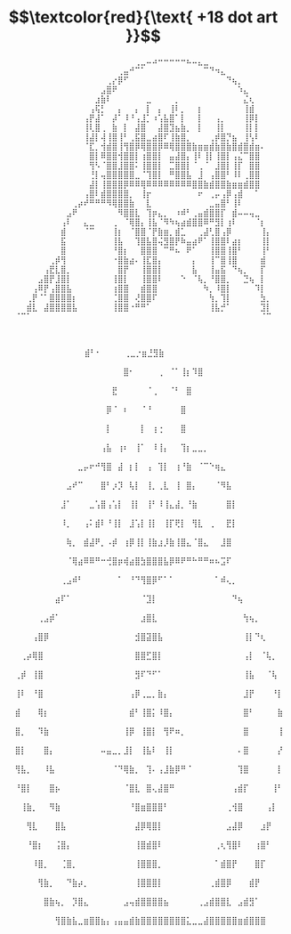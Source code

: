 # $$\textcolor{red}{\text{ +18 dot art }}$$

<div align="center">


⠀⠀⠀⠀⠀⠀⠀⠀⠀⠀⠀⠀⠀⠀⠀⠀⠀⠀⠀⠀⠀⢀⣀⠤⠴⠒⠒⠒⠒⠒⠦⠤⣄⣀⠀⠀⠀⠀⠀⠀⠀⠀⠀⠀⠀<br>
⠀⠀⠀⠀⠀⠀⠀⠀⠀⠀⠀⠀⠀⠀⠀⠀⠀⠀⢀⣤⠚⠉⠁⠀⠀⠀⠀⠀⠀⠀⠀⠀⠀⠉⠙⠲⣄⠀⠀⠀⠀⠀⠀⠀⠀<br>
⠀⠀⠀⠀⠀⠀⠀⠀⠀⠀⠀⠀⠀⠀⠀⠀⢀⡔⡿⠋⠀⠀⠀⠀⠀⠀⠀⠀⠀⠀⠀⠀⠀⠀⠀⠀⠀⠙⢦⡀⠀⠀⠀⠀⠀<br>
⠀⠀⠀⠀⠀⠀⠀⠀⠀⠀⠀⠀⠀⠀⠀⣠⣿⠟⠀⠀⠀⠀⠀⠀⠀⠀⠀⠀⠀⠀⠀⠀⠀⠀⠀⠀⠀⠀⠀⠱⣄⠀⠀⠀⠀<br>
⠀⠀⠀⠀⠀⠀⠀⠀⠀⠀⠀⠀⠀⠀⣰⣷⠇⠀⠀⠀⠀⠀⠀⣀⠀⠀⠀⠀⡀⠀⠀⠀⠀⠀⠀⠀⠀⠀⠀⠀⣌⢆⠀⠀⠀<br>
⠀⠀⠀⠀⠀⠀⠀⠀⠀⠀⠀⠀⠀⢠⢯⡃⠀⠀⡄⠀⠀⡄⠀⡇⠀⡄⠀⢸⠇⡀⠀⠀⡆⠀⠀⠀⠀⠀⠀⠀⢸⣾⠀⠀⠀<br>
⠀⠀⠀⠀⠀⠀⠀⠀⠀⠀⠀⠀⢠⡟⣼⠁⠀⡼⠁⠸⠘⢠⣸⡁⠰⢡⣧⣿⠁⡇⠀⠀⡇⠀⠀⢠⡀⠀⠀⠀⢸⡿⡇⠀⠀<br>
⠀⠀⠀⠀⠀⠀⠀⠀⠀⠀⠀⠀⢸⢇⣿⢀⠀⣷⠀⡇⠀⣼⣿⠀⠀⣼⣿⣹⣦⣷⡀⠀⡇⠀⠀⢸⡇⠀⠀⠀⢸⡇⡇⠀⠀<br>
⠀⠀⠀⠀⠀⠀⠀⠀⠀⠀⠀⠀⢸⣼⡇⢼⢸⣿⢸⠃⢀⣯⣿⣀⣴⣿⠏⢸⣷⣿⡀⠀⠀⠀⢀⡾⣿⡙⣦⠀⢸⢣⠇⠀⠀<br>
⠀⠀⠀⠀⠀⠀⠀⠀⠀⠀⠀⠀⠈⣏⡀⢺⣾⣿⢸⢻⣿⡿⢿⣿⣿⡿⠿⢿⣿⣿⣿⣷⣶⣶⣾⣷⣿⣷⣿⣾⣿⣾⣶⠄⠀<br>
⠀⠀⠀⠀⠀⠀⠀⠀⠀⠀⠀⠀⠀⣿⡇⠿⣿⣿⢺⣿⣿⡇⢰⣿⣿⡇⠀⣤⣼⣿⡄⢸⠇⢸⡇⢸⣿⡇⢠⣌⠉⣿⣿⠀⠀<br>
⠀⠀⠀⠀⠀⠀⠀⠀⠀⠀⠀⠀⠀⢻⠣⠈⣿⣿⣸⣿⣿⠅⢸⣿⣿⡇⠀⣉⣿⣿⡇⠈⢀⠈⠀⣸⣿⡇⢸⡏⠀⣿⣿⠀⠀<br>
⠀⠀⠀⠀⠀⠀⠀⠀⠀⠀⠀⠀⠀⢘⡇⢤⣿⣿⣿⣿⣿⣀⠈⢹⣿⡇⠀⠛⣿⣿⣧⠀⣸⠀⢠⣿⣿⠃⠸⠇⢀⣿⣿⠀⠀<br>
⠀⠀⠀⠀⠀⠀⠀⠀⠀⠀⠀⠀⠀⣼⡇⢸⣿⣿⣿⡿⠿⠿⢿⠿⠿⠿⠿⠿⠿⠿⠿⣿⣿⣷⣾⣿⣿⣷⣶⣶⣾⣿⣿⠀⠀<br>
⠀⠀⠀⠀⠀⠀⠀⠀⠀⠀⠀⠀⢠⣿⠇⣾⣿⣿⣿⣿⡀⠀⢸⡖⠀⠀⠀⠀⠀⠀⠀⠀⠖⠀⢀⡤⢠⡿⢠⣾⠀⠀⠁⠀⠀<br>
⠀⠀⠀⠀⠀⠀⠀⠀⠀⠀⢀⡴⠞⠛⠛⠛⠻⢿⣿⣿⣷⠀⠀⣇⠀⠀⠀⠀⠀⠀⠀⠀⠀⠀⣀⣤⣿⠃⢸⠇⠀⠀⠀⠀⠀<br>
⠀⠀⠀⠀⠀⠀⠀⠀⠀⣠⠟⠀⠀⠀⠀⠀⠀⠀⠻⣿⣿⣇⠀⢹⡶⣄⡀⠀⠰⠾⠃⢀⣤⣾⣿⣿⡏⠀⣾⠤⠤⢤⣀⠀⠀<br>
⠀⠀⠀⠀⠀⠀⠀⠀⢠⠇⠀⠀⣄⣀⠀⠀⠀⢀⠀⠈⢿⣿⡄⢸⣧⠈⠻⠳⢦⣴⣾⣿⣿⠿⠛⣻⡇⢰⠇⠀⠀⠀⠈⡆⠀<br>
⠀⠀⠀⠀⠀⠀⠀⠀⣾⠀⠀⠀⠈⠉⠀⠀⠀⢸⡆⠀⠈⣿⣿⠈⡟⣷⣶⡀⣾⣁⠀⠀⢀⣼⢃⣿⢠⡿⠀⠀⠀⠀⠀⢸⡄<br>
⠀⠀⠀⠀⠀⠀⠀⠀⣯⠀⠀⠀⠀⠀⠀⠀⠀⢸⣧⠀⠀⢹⣿⣧⣿⢬⣻⣿⡟⠷⣤⣴⠟⠁⢸⣿⣿⠇⣴⡆⠀⠀⠀⢸⡇<br>
⠀⠀⠀⠀⠀⠀⠀⠀⣿⠀⠀⠀⠀⠀⠀⠀⠀⠘⣿⡆⠀⠀⣿⣿⣿⠀⠉⠛⠦⠀⠟⠁⠀⠀⢸⣿⣿⢸⣿⠃⠀⠀⠀⢸⠃<br>
⠀⠀⠀⠀⠀⠀⢀⡾⢻⠀⠀⠀⠀⠀⠀⠀⠀⠐⣿⣷⣴⠄⢸⣏⣿⡄⠀⠀⠀⠀⠀⡄⠀⠀⢸⠉⣿⢸⣿⠀⠀⠀⠀⣾⠀<br>
⠀⠀⠀⠀⠀⢠⣟⣇⣿⡀⠀⠀⠀⠀⠀⠀⠀⠀⣿⡟⠀⠀⢸⣿⣿⡇⠀⠀⠀⠀⠀⣧⠀⠀⢸⣤⣯⠀⠙⢦⡀⠀⠀⡏⠀<br>
⠀⠀⠀⠀⣠⣿⡟⣸⣿⡇⠀⠀⠀⠀⠀⠀⠀⢸⣿⡇⠀⠀⢸⣿⣿⠇⠀⠀⠀⠑⠀⠈⢧⡀⠘⣿⣿⡀⠀⠀⣙⢦⠀⡇⠀<br>
⠀⠀⠀⢠⠿⡟⢠⣿⣿⣧⠀⠀⠀⠀⠀⠀⠀⢰⣿⣿⠀⠀⣾⣿⣿⠀⠀⠀⠀⠀⠀⠀⠀⠳⡀⠸⣿⡇⠀⠀⠀⠀⠹⡇⠀<br>
⠀⠀⢀⡟⠈⠁⣿⣿⣿⣿⡆⠀⠀⠀⠀⠀⠀⢈⣿⣿⠀⢜⣿⣿⠏⠀⠀⠀⠀⠀⠀⠀⠀⠀⢳⡀⢹⡇⠀⠀⠀⠀⠀⣳⡀<br>
⠀⠀⣾⣇⠀⣼⣿⣿⣿⣿⣧⠀⠀⠀⠀⠀⠀⢸⣿⣿⠐⠛⠛⠁⠀⠀⠀⠀⠀⠀⠀⠀⠀⠀⢸⣧⡚⠁⠀⠀⠀⠀⠀⣹⡇<br>
⠈⠉⠁⠀⠀⠀⠀⠀⠀⠀⠀⠀⠀⠀⠀⠀⠀⠀⠀⠀⠀⠀⠀⠀⠀⠀⠀⠀⠀⠀⠀⠀⠀⠀⠀⠀⠀⠀⠀⠀⠀⠀⠀⠈⠉<br>

</div><br>

<div align="center">
<br>
⠀                    ⣾⠃⠂⠀⠀⠀⠀⢀⣀⡐⣶⣘⣻⣷⠀⠀⠀⠀⠀⠀⠀⠀<br>⠀⠀⠀⠀⠀⠀⠀⠀⠀⠀
⠀⠀⠀⠀⠀⠀⠀⠀⠀⠀⠀⠀⠀⠀⠀⠀⠀⠀⣿⠂⠀⠀⠀⠀⢀⠀⠈⠁⢸⡆⠹⣿⠀⠀⠀⠀⠀⠀⠀⠀⠀⠀⠀<br>⠀⠀⠀⠀⠀⠀⠀
⠀⠀⠀⠀⠀⠀⠀⠀⠀⠀⠀⠀⠀⠀⠀⠀⠀⠀⣟⠀⠀⠀⠀⠀⠈⢀⠀⠀⠈⠃⠀⣿⠀⠀⠀⠀⠀⠀⠀⠀⠀⠀⠀⠀⠀⠀⠀<br>⠀⠀⠀
⠀⠀⠀⠀⠀⠀⠀⠀⠀⠀⠀⠀⠀⠀⠀⠀⠀⠀⡿⠈⠀⠆⠀⠀⠈⠘⠀⠀⠀⠀⠀⣿⠀⠀⠀⠀⠀⠀⠀⠀⠀⠀⠀⠀⠀⠀⠀⠀⠀⠀<br>
⠀⠀⠀⠀⠀⠀⠀⠀⠀⠀⠀⠀⠀⠀⠀⠀⠀⠀⡇⠀⠀⠀⠀⠀⡇⠀⢰⢐⠀⠀⠀⣿⠀⠀⠀⠀⠀⠀⠀⠀⠀⠀⠀⠀⠀⠀⠀⠀⠀⠀<br>
⠀⠀⠀⠀⠀⠀⠀⠀⠀⠀⠀⠀⠀⠀⠀⠀⠀⢠⣧⠀⢰⠆⠀⢸⠁⠀⠸⢸⡄⠀⠀⢹⡆⣀⣀⡀⠀⠀⠀⠀⠀⠀⠀⠀⠀⠀⠀⠀⠀⠀<br>
⠀⠀⠀⠀⠀⠀⠀⠀⠀⠀⠀⠀⠀⣀⡤⠖⠚⢻⣿⠀⣼⠀⡆⡇⠀⢠⠀⢹⡇⠀⢰⠘⣷⠀⠈⠉⠑⢶⣄⠀⠀⠀⠀⠀⠀⠀⠀⠀⠀⠀<br>
⠀⠀⠀⠀⠀⠀⠀⠀⠀⠀⠀⣠⠞⠉⠀⠀⠀⣿⠃⡰⡹⠀⢧⡇⠀⢸⡀⢀⣇⠀⢸⠀⣿⡄⠀⠀⠀⠈⠻⣧⠀⠀⠀⠀⠀⠀⠀⠀⠀⠀<br>
⠀⠀⠀⠀⠀⠀⠀⠀⠀⠀⣸⠁⠀⠀⠀⣀⢡⣿⢠⢡⡇⠀⢸⡇⠀⢸⠃⠸⢸⣄⣼⡀⠘⣷⠀⠀⠀⠀⠀⣿⡇⠀⠀⠀⠀⠀⠀⠀⠀⠀<br>
⠀⠀⠀⠀⠀⠀⠀⠀⠀⠀⠸⡀⠀⠀⢠⠅⣾⠇⠘⢸⡇⠀⣸⢡⡇⢸⡇⠀⢸⡏⢟⡇⠀⢻⣇⠀⢀⠀⠀⣟⡇⠀⠀⠀⠀⠀⠀⠀⠀⠀<br>
⠀⠀⠀⠀⠀⠀⠀⠀⠀⠀⠀⢷⡀⠀⣾⣼⠟⡀⠠⡾⠀⢰⡿⢸⡇⢸⣷⣰⡸⣷⢸⣿⣄⠈⣿⣄⠀⠀⣸⣿⠀⠀⠀⠀⠀⠀⠀⠀⠀⠀<br>
⠀⠀⠀⠀⠀⠀⠀⠀⠀⠀⠀⠈⢿⣴⠿⠿⠛⠒⢚⣿⡶⢾⣴⣿⣳⣿⣿⣿⣧⡿⠿⠟⠛⠓⠛⠛⠶⠦⣩⠏⠀⠀⠀⠀⠀⠀⠀⠀⠀⠀<br>
⠀⠀⠀⠀⠀⠀⠀⠀⠀⠀⢀⣠⠾⠃⠀⠀⠀⠀⠀⠀⠁⠀⠘⠙⢻⣿⡿⠋⠁⠁⠀⠀⠀⠀⠀⠀⠀⠁⠾⢄⡀⠀⠀⠀⠀⠀⠀⠀⠀⠀<br>
⠀⠀⠀⠀⠀⠀⠀⠀⠀⣴⠏⠁⠀⠀⠀⠀⠀⠀⠀⠀⠀⠀⠀⠀⠈⣹⡇⠀⠀⠀⠀⠀⠀⠀⠀⠀⠀⠀⠀⠀⠙⢦⠀⠀⠀⠀⠀⠀⠀⠀<br>
⠀⠀⠀⠀⠀⠀⢀⣠⡾⠁⠀⠀⠀⠀⠀⠀⠀⠀⠀⠀⠀⠀⠀⠀⣰⣿⣇⠀⠀⠀⠀⠀⠀⠀⠀⠀⠀⠀⠀⠀⠀⠀⢳⢦⡀⠀⠀⠀⠀⠀<br>
⠀⠀⠀⠀⠀⢠⣿⡿⠀⠀⠀⠀⠀⠀⠀⠀⠀⠀⠀⠀⠀⠀⠀⣺⣿⣽⣿⣧⠀⠀⠀⠀⠀⠀⠀⠀⠀⠀⠀⠀⠀⠀⢸⡇⠙⢆⠀⠀⠀⠀<br>
⠀⠀⠀⢀⡴⢿⣿⠀⠀⠀⠀⠀⠀⠀⠀⠀⠀⠀⠀⠀⠀⠀⠀⣿⣿⣋⣿⡇⠀⠀⠀⠀⠀⠀⠀⠀⠀⠀⠀⠀⠀⠀⢠⡇⠀⠈⢧⡀⠀⠀<br>
⠀⠀⢀⡾⠀⢸⣿⠀⠀⠀⠀⠀⠀⠀⠀⠀⠀⠀⠀⠀⠀⠀⠀⣻⠏⠙⠋⠁⠀⠀⠀⠀⠀⠀⠀⠀⠀⠀⠀⠀⠀⠀⢸⣧⠀⠀⠈⢧⠀⠀<br>
⠀⠀⢸⠇⠀⠘⣿⠀⠀⠀⠀⠀⠀⠀⠀⠀⠀⠀⠀⠀⠀⠀⢠⡿⢀⣀⡀⣷⡄⠀⠀⠀⠀⠀⠀⠀⠀⠀⠀⠀⠀⠀⣸⡟⠀⠀⠀⠘⡇⠀<br>
⠀⠀⣾⠀⠀⠀⢿⡆⠀⠀⠀⠀⠀⠀⠀⠀⠀⠀⠀⠀⠀⠀⣾⠃⢸⣿⡅⠸⣿⡄⠀⠀⠀⠀⠀⠀⠀⠀⠀⠀⠀⠀⣿⠃⠀⠀⠀⠀⣷⠀<br>
⠀⠀⣿⡀⠀⠀⠹⣷⠀⠀⠀⠀⠀⠀⠀⠀⠀⠀⠀⠀⠀⢸⡿⠀⢸⣿⡇⠀⢻⠟⠶⡀⠀⠀⠀⠀⠀⠀⠀⠀⠀⠀⣿⠀⠀⠀⠀⠀⢸⠀<br>
⠀⠀⣿⡇⠀⠀⠀⣿⡄⠀⠀⠀⠀⠀⠀⠀⠀⠤⣤⣀⡀⣸⡇⠀⢸⣧⠇⠀⢸⡇⠀⠀⠀⠀⠀⠀⠀⠀⠀⠀⠀⠄⣿⠀⠀⠀⠀⠀⡜⠀<br>
⠀⠀⢻⣧⡀⠀⠀⠸⣧⠀⠀⠀⠀⠀⠀⠀⠀⠀⠀⠈⠙⢿⣷⡀⠀⢹⠄⢠⣸⣷⡿⠛⠈⠀⠀⠀⠀⠀⠀⠀⠀⢹⣿⠀⠀⠀⠀⠀⡇⠀<br>
⠀⠀⠘⣿⡇⠀⠀⠀⣿⡦⠀⠀⠀⠀⠀⠀⠀⠀⠀⠀⠀⠈⣿⣇⠀⣿⢄⣼⣿⠛⠀⠀⠀⠀⠀⠀⠀⠀⠀⠀⢠⣾⡏⠀⠀⠀⠀⢸⠃⠀<br>
⠀⠀⠀⢸⣷⡀⠀⠀⠻⣷⠀⠀⠀⠀⠀⠀⠀⠀⠀⠀⠀⠀⠘⣿⣶⣿⣿⣿⠃⠀⠀⠀⠀⠀⠀⠀⠀⠀⠀⢀⢺⣿⠀⠀⠀⠀⢠⡇⠀⠀<br>
⠀⠀⠀⠀⢻⣇⠀⠀⠀⣿⣧⠀⠀⠀⠀⠀⠀⠀⠀⠀⠀⠀⠀⣼⡿⢿⣿⡇⠀⠀⠀⠀⠀⠀⠀⠀⠀⠀⠀⣠⣼⡿⠀⠀⠀⣰⡟⠀⠀⠀<br>
⠀⠀⠀⠀⠘⣿⡆⠀⠀⢨⣿⡄⠀⠀⠀⠀⠀⠀⠀⠀⠀⠀⠀⢸⣿⣾⣿⠇⠀⠀⠀⠀⠀⠀⠀⠀⠀⢀⢆⢻⣿⠇⠀⠀⢰⣿⠃⠀⠀⠀<br>
⠀⠀⠀⠀⠀⠸⣿⡀⠀⠀⢈⣿⡀⠀⠀⠀⠀⠀⠀⠀⠀⠀⠀⢸⣿⣿⣿⡀⠀⠀⠀⠀⠀⠀⠀⠀⠀⠁⣾⣿⡟⠀⠀⠀⣿⡏⠀⠀⠀⠀<br>
⠀⠀⠀⠀⠀⠀⢻⣷⡀⠀⠀⠙⣷⡴⡀⠀⠀⠀⠀⠀⠀⠀⠀⢸⣿⣿⣿⡇⠀⠀⠀⠀⠀⠀⠀⠀⢀⣾⣿⡿⠀⠀⠀⣾⡟⠀⠀⠀⠀⠀<br>
⠀⠀⠀⠀⠀⠀⠀⣿⣷⢦⡀⠀⡹⣿⣄⠀⠀⠀⠀⠀⠀⣠⢤⣾⣿⣿⣿⣿⣦⠀⠀⠀⠀⠀⢀⣠⣾⣿⣿⣇⠀⣠⣾⣻⠁⠀⠀⠀⠀⠀<br>
⠀⠀⠀⠀⠀⠀⠀⢻⣿⣷⣧⣀⣶⣿⣿⣦⡄⢠⣤⣤⣾⣷⣿⣿⣿⣿⣿⣿⣿⣿⣅⣀⣀⣼⣿⣿⣿⣿⣿⣶⣾⣿⣿⣿⠀<br>

</div>






